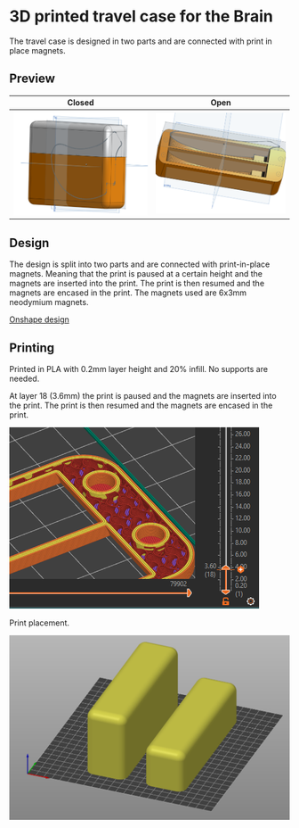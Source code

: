 # 3D printed travel case for the Brain

The travel case is designed in two parts and are connected with print in place magnets.

## Preview

| Closed | Open |
| --- | ---  |
| ![](../../gallery/travel-case/brain-travel-case-full.png) | ![](../../gallery/travel-case/brain-travel-case-open.png) |

## Design

The design is split into two parts and are connected with print-in-place magnets. Meaning that the print is paused at a certain height and the magnets are inserted into the print. The print is then resumed and the magnets are encased in the print. The magnets used are 6x3mm neodymium magnets.

[Onshape design](https://cad.onshape.com/documents/a8c7393d87d948afba2c6e43/w/ea731c1d3c5cb85e11790472/e/4dde8ed377b236e8ab6f5f7d?renderMode=0&uiState=648cb0194527e13c17574a58)

## Printing

Printed in PLA with 0.2mm layer height and 20% infill. No supports are needed.

At layer 18 (3.6mm) the print is paused and the magnets are inserted into the print. The print is then resumed and the magnets are encased in the print.

![](../../gallery/travel-case/brain-travel-case-paus-print.png)

Print placement.

![](../../gallery/travel-case/brain-travel-case-print-direction.png)